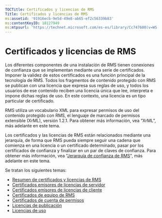 ```yaml
---
TOCTitle: Certificados y licencias de RMS
Title: Certificados y licencias de RMS
ms:assetid: '91916ecb-9e5d-49e8-ab65-ef2c56339b83'
ms:contentKeyID: 18127949
ms:mtpsurl: 'https://technet.microsoft.com/es-es/library/Cc747600(v=WS.10)'
---
```


Certificados y licencias de RMS
===============================

Los diferentes componentes de una instalación de RMS tienen conexiones de confianza que se implementan mediante una serie de certificados. Imponer la validez de estos certificados es una función principal de la tecnología de RMS. Todos los fragmentos de contenido protegido con RMS se publican con una licencia que expresa sus reglas de uso, y todos los usuarios de ese contenido reciben una licencia única que lee, interpreta e impone dichas reglas de uso. En este contexto, una licencia es un tipo particular de certificado.

RMS utiliza un vocabulario XML para expresar permisos de uso del contenido protegido con RMS, el lenguaje de marcado de permisos extensible (XrML), versión 1.2.1. Para obtener más información, vea “XrML”, más adelante en este tema.

Los certificados y las licencias de RMS están relacionados mediante una jerarquía, de forma que RMS pueda siempre seguir una cadena que comienza en una licencia o un certificado determinado, pasar por los certificados de confianza y finalizar en un par de claves de confianza. Para obtener más información, vea "[Jerarquía de confianza de RMS](https://technet.microsoft.com/2d44182f-a653-4383-aba1-dade53f7cf9a)", más adelante en este tema.

Se tratan los siguientes temas:

-   [Resumen de certificados y licencias de RMS](https://technet.microsoft.com/637ccfca-318e-4346-85b5-0945b058fb9c)
-   [Certificados emisores de licencias de servidor](https://technet.microsoft.com/0b35fbcd-25a9-4587-898d-9a30fd1d3c5b)
-   [Certificados emisores de licencias de cliente](https://technet.microsoft.com/bfb36387-3e15-4cde-8b8f-482219569a64)
-   [Certificados de equipo de RMS](https://technet.microsoft.com/1841d53e-d01b-47c3-9d43-3805ceefed5a)
-   [Certificados de cuenta de permisos](https://technet.microsoft.com/2ff315cc-211d-4e6e-85e8-56867c2abd94)
-   [Licencias de publicación](https://technet.microsoft.com/187228fc-370b-4e23-a53a-21bb296b84a1)
-   [Licencias de uso](https://technet.microsoft.com/6e609db3-49b3-4cac-a34c-8a96da627067)
